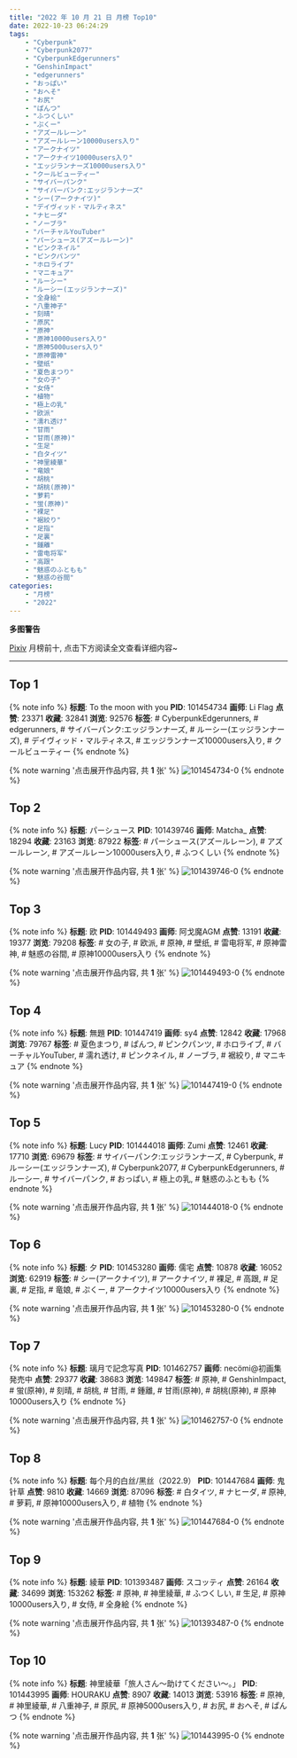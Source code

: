 ```yaml
---
title: "2022 年 10 月 21 日 月榜 Top10"
date: 2022-10-23 06:24:29
tags:
    - "Cyberpunk"
    - "Cyberpunk2077"
    - "CyberpunkEdgerunners"
    - "GenshinImpact"
    - "edgerunners"
    - "おっぱい"
    - "おへそ"
    - "お尻"
    - "ぱんつ"
    - "ふつくしい"
    - "ぷくー"
    - "アズールレーン"
    - "アズールレーン10000users入り"
    - "アークナイツ"
    - "アークナイツ10000users入り"
    - "エッジランナーズ10000users入り"
    - "クールビューティー"
    - "サイバーパンク"
    - "サイバーパンク:エッジランナーズ"
    - "シー(アークナイツ)"
    - "デイヴィッド・マルティネス"
    - "ナヒーダ"
    - "ノーブラ"
    - "バーチャルYouTuber"
    - "パーシュース(アズールレーン)"
    - "ピンクネイル"
    - "ピンクパンツ"
    - "ホロライブ"
    - "マニキュア"
    - "ルーシー"
    - "ルーシー(エッジランナーズ)"
    - "全身絵"
    - "八重神子"
    - "刻晴"
    - "原尻"
    - "原神"
    - "原神10000users入り"
    - "原神5000users入り"
    - "原神雷神"
    - "壁纸"
    - "夏色まつり"
    - "女の子"
    - "女侍"
    - "植物"
    - "極上の乳"
    - "欧派"
    - "濡れ透け"
    - "甘雨"
    - "甘雨(原神)"
    - "生足"
    - "白タイツ"
    - "神里綾華"
    - "竜娘"
    - "胡桃"
    - "胡桃(原神)"
    - "萝莉"
    - "蛍(原神)"
    - "裸足"
    - "裾絞り"
    - "足指"
    - "足裏"
    - "鍾離"
    - "雷电将军"
    - "高跟"
    - "魅惑のふともも"
    - "魅惑の谷間"
categories:
    - "月榜"
    - "2022"
---
```


<i class="fa fa-triangle-exclamation"></i>**多图警告**<i class="fa fa-triangle-exclamation"></i>

[Pixiv](https://www.pixiv.net/) 月榜前十, 点击下方阅读全文查看详细内容~

<!-- more -->

---

## Top 1

{% note info %}
**标题**: To the moon with you
**PID**: 101454734 **画师**: Li Flag
**点赞**: 23371 **收藏**: 32841 **浏览**: 92576
**标签**: # CyberpunkEdgerunners, # edgerunners, # サイバーパンク:エッジランナーズ, # ルーシー(エッジランナーズ), # デイヴィッド・マルティネス, # エッジランナーズ10000users入り, # クールビューティー
{% endnote %}

{% note warning '点击展开作品内容, 共 **1** 张' %}
![101454734-0](https://i.pixiv.re/img-original/img/2022/09/24/19/06/13/101454734_p0.jpg)
{% endnote %}

## Top 2

{% note info %}
**标题**: パーシュース
**PID**: 101439746 **画师**: Matcha_
**点赞**: 18294 **收藏**: 23163 **浏览**: 87922
**标签**: # パーシュース(アズールレーン), # アズールレーン, # アズールレーン10000users入り, # ふつくしい
{% endnote %}

{% note warning '点击展开作品内容, 共 **1** 张' %}
![101439746-0](https://i.pixiv.re/img-original/img/2022/09/24/01/15/39/101439746_p0.jpg)
{% endnote %}

## Top 3

{% note info %}
**标题**: 欧
**PID**: 101449493 **画师**: 阿戈魔AGM
**点赞**: 13191 **收藏**: 19377 **浏览**: 79208
**标签**: # 女の子, # 欧派, # 原神, # 壁纸, # 雷电将军, # 原神雷神, # 魅惑の谷間, # 原神10000users入り
{% endnote %}

{% note warning '点击展开作品内容, 共 **1** 张' %}
![101449493-0](https://i.pixiv.re/img-original/img/2022/09/24/14/34/57/101449493_p0.jpg)
{% endnote %}

## Top 4

{% note info %}
**标题**: 無題
**PID**: 101447419 **画师**: sy4
**点赞**: 12842 **收藏**: 17968 **浏览**: 79767
**标签**: # 夏色まつり, # ぱんつ, # ピンクパンツ, # ホロライブ, # バーチャルYouTuber, # 濡れ透け, # ピンクネイル, # ノーブラ, # 裾絞り, # マニキュア
{% endnote %}

{% note warning '点击展开作品内容, 共 **1** 张' %}
![101447419-0](https://i.pixiv.re/img-original/img/2022/09/24/12/22/59/101447419_p0.png)
{% endnote %}

## Top 5

{% note info %}
**标题**: Lucy
**PID**: 101444018 **画师**: Zumi
**点赞**: 12461 **收藏**: 17710 **浏览**: 69679
**标签**: # サイバーパンク:エッジランナーズ, # Cyberpunk, # ルーシー(エッジランナーズ), # Cyberpunk2077, # CyberpunkEdgerunners, # ルーシー, # サイバーパンク, # おっぱい, # 極上の乳, # 魅惑のふともも
{% endnote %}

{% note warning '点击展开作品内容, 共 **1** 张' %}
![101444018-0](https://i.pixiv.re/img-original/img/2022/09/24/08/01/39/101444018_p0.jpg)
{% endnote %}

## Top 6

{% note info %}
**标题**: 夕
**PID**: 101453280 **画师**: 儒宅
**点赞**: 10878 **收藏**: 16052 **浏览**: 62919
**标签**: # シー(アークナイツ), # アークナイツ, # 裸足, # 高跟, # 足裏, # 足指, # 竜娘, # ぷくー, # アークナイツ10000users入り
{% endnote %}

{% note warning '点击展开作品内容, 共 **1** 张' %}
![101453280-0](https://i.pixiv.re/img-original/img/2022/09/24/18/00/32/101453280_p0.jpg)
{% endnote %}

## Top 7

{% note info %}
**标题**: 璃月で記念写真
**PID**: 101462757 **画师**: necömi@初画集発売中
**点赞**: 29377 **收藏**: 38683 **浏览**: 149847
**标签**: # 原神, # GenshinImpact, # 蛍(原神), # 刻晴, # 胡桃, # 甘雨, # 鍾離, # 甘雨(原神), # 胡桃(原神), # 原神10000users入り
{% endnote %}

{% note warning '点击展开作品内容, 共 **1** 张' %}
![101462757-0](https://i.pixiv.re/img-original/img/2022/09/25/00/00/42/101462757_p0.png)
{% endnote %}

## Top 8

{% note info %}
**标题**: 每个月的白丝/黑丝（2022.9）
**PID**: 101447684 **画师**: 鬼针草
**点赞**: 9810 **收藏**: 14669 **浏览**: 87096
**标签**: # 白タイツ, # ナヒーダ, # 原神, # 萝莉, # 原神10000users入り, # 植物
{% endnote %}

{% note warning '点击展开作品内容, 共 **1** 张' %}
![101447684-0](https://i.pixiv.re/img-original/img/2022/09/24/12/41/31/101447684_p0.jpg)
{% endnote %}

## Top 9

{% note info %}
**标题**: 綾華
**PID**: 101393487 **画师**: スコッティ
**点赞**: 26164 **收藏**: 34699 **浏览**: 153262
**标签**: # 原神, # 神里綾華, # ふつくしい, # 生足, # 原神10000users入り, # 女侍, # 全身絵
{% endnote %}

{% note warning '点击展开作品内容, 共 **1** 张' %}
![101393487-0](https://i.pixiv.re/img-original/img/2022/09/22/00/06/14/101393487_p0.jpg)
{% endnote %}

## Top 10

{% note info %}
**标题**: 神里綾華「旅人さん～助けてください～。」
**PID**: 101443995 **画师**: HOURAKU
**点赞**: 8907 **收藏**: 14013 **浏览**: 53916
**标签**: # 原神, # 神里綾華, # 八重神子, # 原尻, # 原神5000users入り, # お尻, # おへそ, # ぱんつ
{% endnote %}

{% note warning '点击展开作品内容, 共 **1** 张' %}
![101443995-0](https://i.pixiv.re/img-original/img/2022/09/24/08/00/02/101443995_p0.jpg)
{% endnote %}

